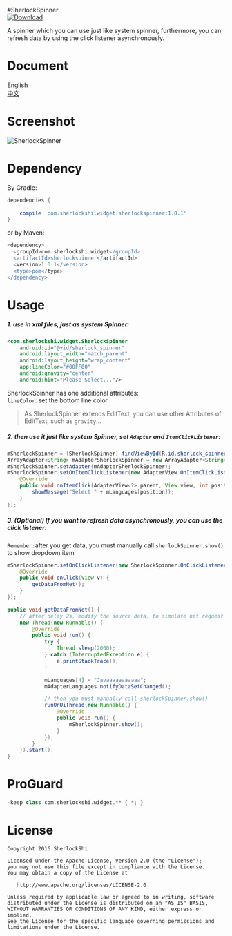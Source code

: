 #SherlockSpinner  
[ ![Download](https://api.bintray.com/packages/sherlockshi/android-widgets/SherlockSpinner/images/download.svg) ](https://bintray.com/sherlockshi/android-widgets/SherlockSpinner/_latestVersion)

A spinner which you can use just like system spinner, furthermore, you can refresh data by using the click listener asynchronously.

# Document
English  
[中文](./README_cn.md)

# Screenshot
![SherlockSpinner](http://7xlpfl.com1.z0.glb.clouddn.com/sherlockshi/2016-11-20-demo3.gif)

# Dependency
By Gradle:
```groovy
dependencies {
    ...
    compile 'com.sherlockshi.widget:sherlockspinner:1.0.1'
}
```

or by Maven:
```groovy
<dependency>
  <groupId>com.sherlockshi.widget</groupId>
  <artifactId>sherlockspinner</artifactId>
  <version>1.0.1</version>
  <type>pom</type>
</dependency>
```


# Usage
##### 1. use in xml files, just as system Spinner:
```xml
<com.sherlockshi.widget.SherlockSpinner
    android:id="@+id/sherlock_spinner"
    android:layout_width="match_parent"
    android:layout_height="wrap_content"
    app:lineColor="#00FF00"
    android:gravity="center"
    android:hint="Please Select..."/>
```

SherlockSpinner has one additional attributes:  
`lineColor`: set the bottom line color  
> As SherlockSpinner extends EditText, you can use other Attributes of EditText, such as `gravity`...

##### 2. then use it just like system Spinner, set `Adapter` and `ItemClickListener`:
```java
mSherlockSpinner = (SherlockSpinner) findViewById(R.id.sherlock_spinner);
ArrayAdapter<String> mAdapterSherlockSpinner = new ArrayAdapter<String>(this, android.R.layout.simple_list_item_1, mLanguages);
mSherlockSpinner.setAdapter(mAdapterSherlockSpinner);
mSherlockSpinner.setOnItemClickListener(new AdapterView.OnItemClickListener() {
    @Override
    public void onItemClick(AdapterView<?> parent, View view, int position, long id) {
        showMessage("Select " + mLanguages[position]);
    }
});
```

##### 3. (Optional) If you want to refresh data asynchronously, you can use the click listener:
`Remember:`after you get data, you must manually call `sherlockSpinner.show()` to show dropdown item

```java
mSherlockSpinner.setOnClickListener(new SherlockSpinner.OnClickListener() {
    @Override
    public void onClick(View v) {
        getDataFromNet();
    }
});

public void getDataFromNet() {
    // after delay 2s, modify the source data, to simulate net request
    new Thread(new Runnable() {
        @Override
        public void run() {
            try {
                Thread.sleep(2000);
            } catch (InterruptedException e) {
                e.printStackTrace();
            }

            mLanguages[4] = "Javaaaaaaaaaaa";
            mAdapterLanguages.notifyDataSetChanged();

            // then you must manually call sherlockSpinner.show()
            runOnUiThread(new Runnable() {
                @Override
                public void run() {
                    mSherlockSpinner.show();
                }
            });
        }
    }).start();
}
```

# ProGuard
```groovy
-keep class com.sherlockshi.widget.** { *; }
```

# License
```
Copyright 2016 SherlockShi

Licensed under the Apache License, Version 2.0 (the "License");
you may not use this file except in compliance with the License.
You may obtain a copy of the License at

   http://www.apache.org/licenses/LICENSE-2.0

Unless required by applicable law or agreed to in writing, software
distributed under the License is distributed on an "AS IS" BASIS,
WITHOUT WARRANTIES OR CONDITIONS OF ANY KIND, either express or implied.
See the License for the specific language governing permissions and
limitations under the License.
```